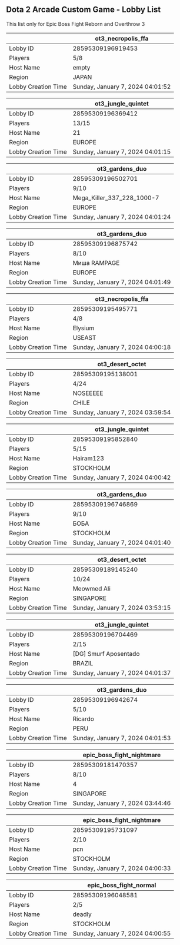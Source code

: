 ## Dota 2 Arcade Custom Game - Lobby List

This list only for Epic Boss Fight Reborn and Overthrow 3

|  | ot3_necropolis_ffa |
| ------ | ------ |
| Lobby ID | 28595309196919453 |
| Players | 5/8 |
| Host Name | empty |
| Region | JAPAN |
| Lobby Creation Time | Sunday, January 7, 2024 04:01:52 |


|  | ot3_jungle_quintet |
| ------ | ------ |
| Lobby ID | 28595309196369412 |
| Players | 13/15 |
| Host Name | 21 |
| Region | EUROPE |
| Lobby Creation Time | Sunday, January 7, 2024 04:01:15 |


|  | ot3_gardens_duo |
| ------ | ------ |
| Lobby ID | 28595309196502701 |
| Players | 9/10 |
| Host Name | Mega_Killer_337_228_1000-7 |
| Region | EUROPE |
| Lobby Creation Time | Sunday, January 7, 2024 04:01:24 |


|  | ot3_gardens_duo |
| ------ | ------ |
| Lobby ID | 28595309196875742 |
| Players | 8/10 |
| Host Name | Миша RAMPAGE |
| Region | EUROPE |
| Lobby Creation Time | Sunday, January 7, 2024 04:01:49 |


|  | ot3_necropolis_ffa |
| ------ | ------ |
| Lobby ID | 28595309195495771 |
| Players | 4/8 |
| Host Name | Elysium |
| Region | USEAST |
| Lobby Creation Time | Sunday, January 7, 2024 04:00:18 |


|  | ot3_desert_octet |
| ------ | ------ |
| Lobby ID | 28595309195138001 |
| Players | 4/24 |
| Host Name | NOSEEEEE |
| Region | CHILE |
| Lobby Creation Time | Sunday, January 7, 2024 03:59:54 |


|  | ot3_jungle_quintet |
| ------ | ------ |
| Lobby ID | 28595309195852840 |
| Players | 5/15 |
| Host Name | Hairam123 |
| Region | STOCKHOLM |
| Lobby Creation Time | Sunday, January 7, 2024 04:00:42 |


|  | ot3_gardens_duo |
| ------ | ------ |
| Lobby ID | 28595309196746869 |
| Players | 9/10 |
| Host Name | БОБА |
| Region | STOCKHOLM |
| Lobby Creation Time | Sunday, January 7, 2024 04:01:40 |


|  | ot3_desert_octet |
| ------ | ------ |
| Lobby ID | 28595309189145240 |
| Players | 10/24 |
| Host Name | Meowmed Ali |
| Region | SINGAPORE |
| Lobby Creation Time | Sunday, January 7, 2024 03:53:15 |


|  | ot3_jungle_quintet |
| ------ | ------ |
| Lobby ID | 28595309196704469 |
| Players | 2/15 |
| Host Name | [DG] Smurf Aposentado |
| Region | BRAZIL |
| Lobby Creation Time | Sunday, January 7, 2024 04:01:37 |


|  | ot3_gardens_duo |
| ------ | ------ |
| Lobby ID | 28595309196942674 |
| Players | 5/10 |
| Host Name | Ricardo |
| Region | PERU |
| Lobby Creation Time | Sunday, January 7, 2024 04:01:53 |


|  | epic_boss_fight_nightmare |
| ------ | ------ |
| Lobby ID | 28595309181470357 |
| Players | 8/10 |
| Host Name | 4 |
| Region | SINGAPORE |
| Lobby Creation Time | Sunday, January 7, 2024 03:44:46 |


|  | epic_boss_fight_nightmare |
| ------ | ------ |
| Lobby ID | 28595309195731097 |
| Players | 2/10 |
| Host Name | pcn |
| Region | STOCKHOLM |
| Lobby Creation Time | Sunday, January 7, 2024 04:00:33 |


|  | epic_boss_fight_normal |
| ------ | ------ |
| Lobby ID | 28595309196048581 |
| Players | 2/5 |
| Host Name | deadly |
| Region | STOCKHOLM |
| Lobby Creation Time | Sunday, January 7, 2024 04:00:55 |


